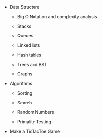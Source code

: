 
  - Data Structure
    
    - Big O Notation and complexity analysis
    
    - Stacks
    
    - Queues
    
    - Linked lists
    
    - Hash tables
    
    - Trees and BST
    
    - Graphs

  - Algorithms
    
    - Sorting
    
    - Search
    
    - Random Numbers
    
    - Primality Testing

  - Make a TicTacToe Game
